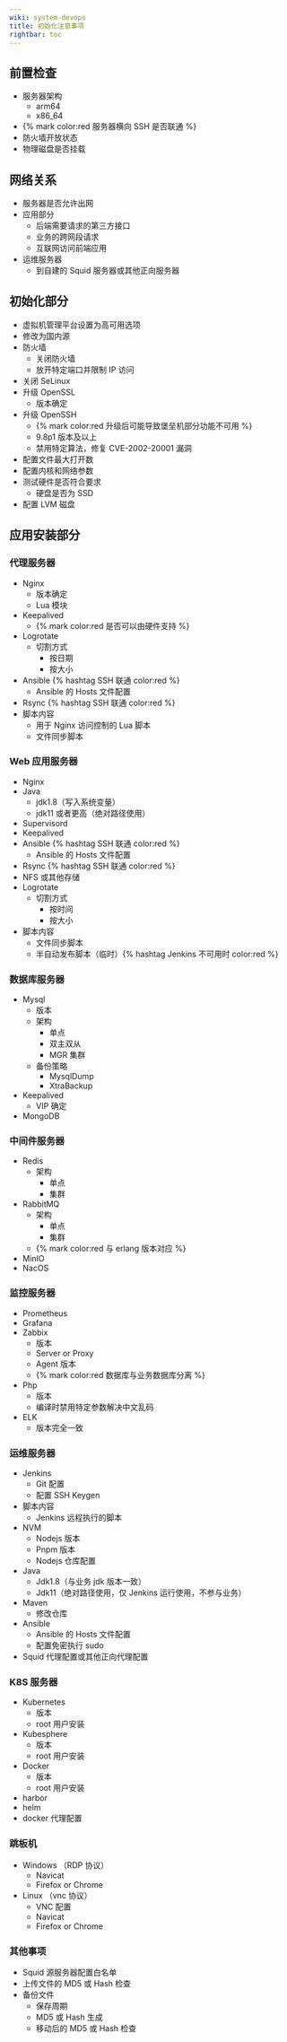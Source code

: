 ```yaml
---
wiki: system-devops
title: 初始化注意事项
rightbar: toc
---
```


## 前置检查

- 服务器架构
  - arm64
  - x86_64
- {% mark color:red 服务器横向 SSH 是否联通 %}
- 防火墙开放状态
- 物理磁盘是否挂载

## 网络关系

- 服务器是否允许出网
- 应用部分
  - 后端需要请求的第三方接口
  - 业务的跨网段请求
  - 互联网访问前端应用
- 运维服务器
  - 到自建的 Squid 服务器或其他正向服务器

## 初始化部分

- 虚拟机管理平台设置为高可用选项
- 修改为国内源
- 防火墙
  - 关闭防火墙
  - 放开特定端口并限制 IP 访问
- 关闭 SeLinux
- 升级 OpenSSL
  - 版本确定
- 升级 OpenSSH
  - {% mark color:red 升级后可能导致堡垒机部分功能不可用 %}
  - 9.8p1 版本及以上
  - 禁用特定算法，修复 CVE-2002-20001 漏洞
- 配置文件最大打开数
- 配置内核和网络参数
- 测试硬件是否符合要求
  - 硬盘是否为 SSD
- 配置 LVM 磁盘

## 应用安装部分

### 代理服务器

- Nginx
  - 版本确定
  - Lua 模块
- Keepalived
  - {% mark color:red 是否可以由硬件支持 %}
- Logrotate
  - 切割方式
    - 按日期
    - 按大小
- Ansible {% hashtag SSH&nbsp;联通 color:red %}
  - Ansible 的 Hosts 文件配置
- Rsync {% hashtag SSH&nbsp;联通 color:red %}
- 脚本内容
  - 用于 Nginx 访问控制的 Lua 脚本
  - 文件同步脚本

### Web 应用服务器

- Nginx
- Java
  - jdk1.8（写入系统变量）
  - jdk11 或者更高（绝对路径使用）
- Supervisord
- Keepalived
- Ansible {% hashtag SSH&nbsp;联通 color:red %}
  - Ansible 的 Hosts 文件配置
- Rsync {% hashtag SSH&nbsp;联通 color:red %}
- NFS 或其他存储
- Logrotate
  - 切割方式
    - 按时间
    - 按大小
- 脚本内容
  - 文件同步脚本
  - 半自动发布脚本（临时）{% hashtag Jenkins&nbsp;不可用时 color:red %}

### 数据库服务器

- Mysql
  - 版本
  - 架构
    - 单点
    - 双主双从
    - MGR 集群
  - 备份策略
    - MysqlDump
    - XtraBackup
- Keepalived
  - VIP 确定
- MongoDB


### 中间件服务器

- Redis
  - 架构
    - 单点
    - 集群
- RabbitMQ
  - 架构
    - 单点
    - 集群
  - {% mark color:red 与 erlang 版本对应 %}
- MinIO
- NacOS

### 监控服务器

- Prometheus
- Grafana
- Zabbix
  - 版本
  - Server or Proxy
  - Agent 版本
  - {% mark color:red 数据库与业务数据库分离 %}
- Php 
  - 版本
  - 编译时禁用特定参数解决中文乱码
- ELK
  - 版本完全一致

### 运维服务器

- Jenkins
  - Git 配置
  - 配置 SSH Keygen
- 脚本内容
  - Jenkins 远程执行的脚本
- NVM
  - Nodejs 版本
  - Pnpm 版本
  - Nodejs 仓库配置
- Java
  - Jdk1.8（与业务 jdk 版本一致）
  - Jdk11（绝对路径使用，仅 Jenkins 运行使用，不参与业务）
- Maven
  - 修改仓库
- Ansible
  - Ansible 的 Hosts 文件配置
  - 配置免密执行 sudo
- Squid 代理配置或其他正向代理配置

### K8S 服务器

- Kubernetes
  - 版本
  - root 用户安装
- Kubesphere
  - 版本
  - root 用户安装
- Docker
  - 版本
  - root 用户安装
- harbor
- helm
- docker 代理配置

### 跳板机

- Windows （RDP 协议）
  - Navicat
  - Firefox or Chrome
- Linux （vnc 协议）
  - VNC 配置
  - Navicat
  - Firefox or Chrome

### 其他事项

- Squid 源服务器配置白名单
- 上传文件的 MD5 或 Hash 检查
- 备份文件
  - 保存周期
  - MD5 或 Hash 生成
  - 移动后的 MD5 或 Hash 检查
